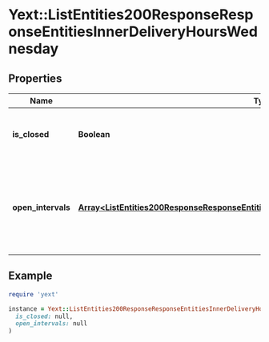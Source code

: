 # Yext::ListEntities200ResponseResponseEntitiesInnerDeliveryHoursWednesday

## Properties

| Name | Type | Description | Notes |
| ---- | ---- | ----------- | ----- |
| **is_closed** | **Boolean** | Indicates if the delivery hours are \&quot;closed\&quot; on Wednesday.  Filtering Type: &#x60;boolean&#x60; | [optional] |
| **open_intervals** | [**Array&lt;ListEntities200ResponseResponseEntitiesInnerAccessHoursFridayOpenIntervalsInner&gt;**](ListEntities200ResponseResponseEntitiesInnerAccessHoursFridayOpenIntervalsInner.md) | Contains the time intervals for which the Entity is delivering on Wednesday. Note that if isClosed is set to true, \&quot;openIntervals\&quot; cannot be provided in an update.  Filtering Type: &#x60;list of object&#x60; | [optional] |

## Example

```ruby
require 'yext'

instance = Yext::ListEntities200ResponseResponseEntitiesInnerDeliveryHoursWednesday.new(
  is_closed: null,
  open_intervals: null
)
```

